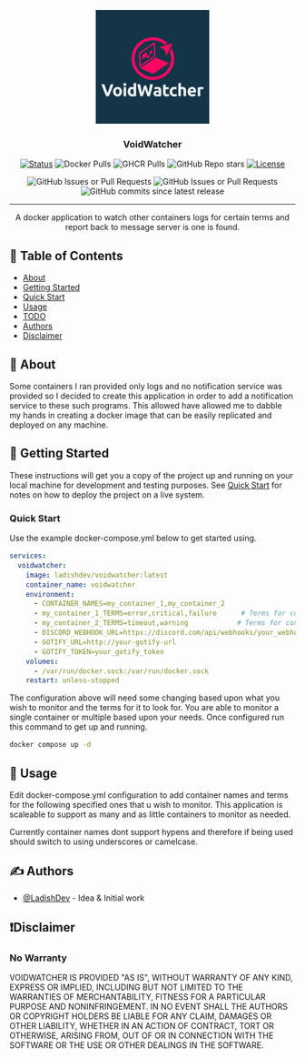 <p align="center">
  <a href="" rel="noopener">
 <img width=200px height=200px src=".github/images/logo.png" alt="Project logo"></a>
</p>

<h3 align="center">VoidWatcher</h3>

<div align="center">

[![Status](https://img.shields.io/badge/status-active-success.svg)]()
![Docker Pulls](https://img.shields.io/docker/pulls/ladishdev/voidwatcher)
![GHCR Pulls](https://img.shields.io/github/actions/workflow/status/LadishDev/VoidWatcher/docker.yml)
![GitHub Repo stars](https://img.shields.io/github/stars/LadishDev/VoidWatcher)
[![License](https://img.shields.io/badge/license-MIT-blue.svg)](/LICENSE)

![GitHub Issues or Pull Requests](https://img.shields.io/github/issues/ladishdev/voidwatcher) 
![GitHub Issues or Pull Requests](https://img.shields.io/github/issues-closed/ladishdev/voidwatcher) 
![GitHub commits since latest release](https://img.shields.io/github/commits-since/ladishdev/voidwatcher/latest)

</div>

---

<p align="center"> 
    A docker application to watch other containers logs for certain terms and report back to message server is one is found.
    <br> 
</p>

## 📝 Table of Contents

- [About](#about)
- [Getting Started](#getting_started)
- [Quick Start](#quick_start)
- [Usage](#usage)
- [TODO](/TODO.md#todo)
- [Authors](#authors)
- [Disclaimer](#disclaimer)

## 🧐 About <a name = "about"></a>

Some containers I ran provided only logs and no notification service was provided so I decided to create this application in order to add a notification service to these such programs. This allowed have allowed me to dabble my hands in creating a docker image that can be easily replicated and deployed on any machine.

## 🏁 Getting Started <a name = "getting_started"></a>

These instructions will get you a copy of the project up and running on your local machine for development and testing purposes. See [Quick Start](#quick_start) for notes on how to deploy the project on a live system.

### Quick Start

Use the example docker-compose.yml below to get started using.

```yml
services:
  voidwatcher:
    image: ladishdev/voidwatcher:latest
    container_name: voidwatcher
    environment:
      - CONTAINER_NAMES=my_container_1,my_container_2
      - my_container_1_TERMS=error,critical,failure      # Terms for container 1
      - my_container_2_TERMS=timeout,warning            # Terms for container 2
      - DISCORD_WEBHOOK_URL=https://discord.com/api/webhooks/your_webhook_url
      - GOTIFY_URL=http://your-gotify-url
      - GOTIFY_TOKEN=your_gotify_token
    volumes:
      - /var/run/docker.sock:/var/run/docker.sock
    restart: unless-stopped
```

The configuration above will need some changing based upon what you wish to monitor and the terms for it to look for. You are able to monitor a single container or multiple based upon your needs. Once configured run this command to get up and running.

```bash
docker compose up -d
```

## 🎈 Usage <a name="usage"></a>

Edit docker-compose.yml configuration to add container names and terms for the following specified ones that u wish to monitor. This application is scaleable to support as many and as little containers to monitor as needed.

Currently container names dont support hypens and therefore if being used should switch to using underscores or camelcase.

## ✍️ Authors <a name = "authors"></a>

- [@LadishDev](https://github.com/ladishdev) - Idea & Initial work

## ❗Disclaimer <a name = "disclaimer"></a>
### No Warranty

VOIDWATCHER IS PROVIDED "AS IS", WITHOUT WARRANTY OF ANY KIND, EXPRESS OR IMPLIED, INCLUDING BUT NOT LIMITED TO THE WARRANTIES OF MERCHANTABILITY, FITNESS FOR A PARTICULAR PURPOSE AND NONINFRINGEMENT. IN NO EVENT SHALL THE AUTHORS OR COPYRIGHT HOLDERS BE LIABLE FOR ANY CLAIM, DAMAGES OR OTHER LIABILITY, WHETHER IN AN ACTION OF CONTRACT, TORT OR OTHERWISE, ARISING FROM, OUT OF OR IN CONNECTION WITH THE SOFTWARE OR THE USE OR OTHER DEALINGS IN THE SOFTWARE.
